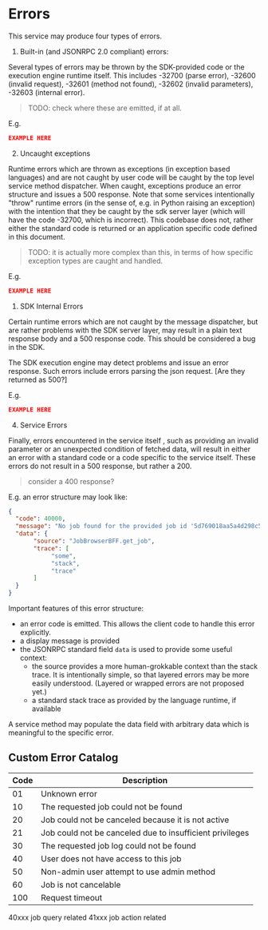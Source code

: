 # Errors

This service may produce four types of errors.

1. Built-in (and JSONRPC 2.0 compliant) errors:

Several types of errors may be thrown by the SDK-provided code or the execution engine runtime itself. This includes -32700 (parse error), -32600 (invalid request), -32601 (method not found), -32602 (invalid parameters), -32603 (internal error).

> TODO: check where these are emitted, if at all.

E.g.

```json
EXAMPLE HERE
```

2. Uncaught exceptions

Runtime errors which are thrown as exceptions (in exception based languages) and are not caught by user code will be caught by the top level service method dispatcher. When caught, exceptions produce an error structure and issues a 500 response.  Note that some services intentionally "throw" runtime errors (in the sense of, e.g. in Python raising an exception) with the intention that they be caught by the sdk server layer (which will have the code -32700, which is incorrect). This codebase does not, rather either the standard code is returned or an application specific code defined in this document.

> TODO: it is actually more complex than this, in terms of how specific exception types are caught and handled.

E.g.

```json
EXAMPLE HERE
```

1. SDK Internal Errors

Certain runtime errors which are not caught by the message dispatcher, but are rather problems with the SDK server layer, may result in a plain text response body and a 500 response code. This should be considered a bug in the SDK.

The SDK execution engine may detect problems and issue an error response. Such errors include errors parsing the json request. [Are they returned as 500?]

E.g.

```json
EXAMPLE HERE
```

4. Service Errors

Finally, errors encountered in the service itself , such as providing an invalid parameter or an unexpected condition of fetched data, will result in either an error with a standard code or a code specific to the service itself. These errors do not result in a 500 response, but rather a 200.

> consider a 400 response?

E.g. an error structure may look like:

```json
{
  "code": 40000,
  "message": "No job found for the provided job id '5d769018aa5a4d298c5dc97a'",
  "data": {
       "source": "JobBrowserBFF.get_job",
       "trace": [
            "some",
            "stack",
            "trace"
       ]
  }
}
```

Important features of this error structure:

- an error code is emitted. This allows the client code to handle this error explicitly.
- a display message is provided
- the JSONRPC standard field `data` is used to provide some useful context:
  - the source provides a more human-grokkable context than the stack trace. It is intentionally simple, so that layered errors may be more easily understood. (Layered or wrapped errors are not proposed yet.)
  - a standard stack trace as provided by the language runtime, if available

A service method may populate the data field with arbitrary data which is meaningful to the specific error.

## Custom Error Catalog

| Code   | Description                               |
| ------ | ----------------------------------------- |
| 01     | Unknown error |
| 10     | The requested job could not be found                     |
| 20     | Job could not be canceled because it is not active      |
| 21     | Job could not be canceled due to insufficient privileges |
| 30     | The requested job log could not be found |
| 40     | User does not have access to this job |
| 50     | Non-admin user attempt to use admin method |
| 60     | Job is not cancelable |
| 100    | Request timeout |



40xxx job query related
41xxx job action related
